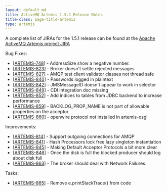 ```yaml
--- 
layout: default_md
title: ActiveMQ Artemis 1.5.1 Release Notes
title-class: page-title-artemis
type: artemis
---
```


A complete list of JIRAs for the 1.5.1 release can be found at the
[Apache ActiveMQ Artemis project
JIRA](https://issues.apache.org/jira/secure/ReleaseNote.jspa?projectId=12315920&version=12338661)

Bug Fixes:

* \[[ARTEMIS-748](https://issues.apache.org/jira/browse/ARTEMIS-748)\] - AddressSize show a negative number.
* \[[ARTEMIS-823](https://issues.apache.org/jira/browse/ARTEMIS-823)\] - Broker doesn't settle rejected messages
* \[[ARTEMIS-827](https://issues.apache.org/jira/browse/ARTEMIS-827)\] - AMQP test client validator classes not thread safe
* \[[ARTEMIS-840](https://issues.apache.org/jira/browse/ARTEMIS-840)\] - Passwords logged in plaintext
* \[[ARTEMIS-842](https://issues.apache.org/jira/browse/ARTEMIS-842)\] - JMSMessageID doesn't appear to work in selector
* \[[ARTEMIS-849](https://issues.apache.org/jira/browse/ARTEMIS-849)\] - CDI Integration doc missing
* \[[ARTEMIS-852](https://issues.apache.org/jira/browse/ARTEMIS-852)\] - Add indices to tables from JDBC backend to increase performance
* \[[ARTEMIS-859](https://issues.apache.org/jira/browse/ARTEMIS-859)\] - BACKLOG\_PROP\_NAME is not part of allowable properties on the acceptor
* \[[ARTEMIS-860](https://issues.apache.org/jira/browse/ARTEMIS-860)\] - openwire protocol not installed in artemis-osgi

Improvements:

* \[[ARTEMIS-814](https://issues.apache.org/jira/browse/ARTEMIS-814)\] - Support outgoing connections for AMQP
* \[[ARTEMIS-841](https://issues.apache.org/jira/browse/ARTEMIS-841)\] - Hash Processors lock free lazy singleton instantiation
* \[[ARTEMIS-845](https://issues.apache.org/jira/browse/ARTEMIS-845)\] - Making Default Acceptor Protocols a bit more clear
* \[[ARTEMIS-846](https://issues.apache.org/jira/browse/ARTEMIS-846)\] - Once the disk is full the blocked producer should log about disk full
* \[[ARTEMIS-863](https://issues.apache.org/jira/browse/ARTEMIS-863)\] - The broker should deal with Network Failures.

Tasks:

* \[[ARTEMIS-865](https://issues.apache.org/jira/browse/ARTEMIS-865)\] - Remove e.printStackTrace() from code
